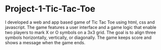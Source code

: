 # Project-1-Tic-Tac-Toe
I developed a web and app based game of Tic Tac Toe using html, css and javascript. The game features a user interface and a game logic that enable two players to mark X or O symbols on a 3x3 grid. The goal is to align three symbols horizontally, vertically, or diagonally. The game keeps score and shows a message when the game ends.
